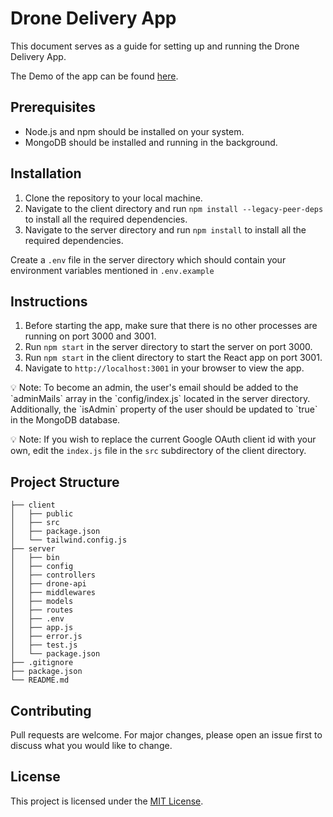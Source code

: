 # Drone Delivery App

This document serves as a guide for setting up and running the Drone Delivery App.

The Demo of the app can be found [here](https://drive.google.com/file/d/16cm5lPb20B2rYmUCqbCABLUlSCnewlAj/view?usp=sharing).

## Prerequisites

- Node.js and npm should be installed on your system.
- MongoDB should be installed and running in the background.

## Installation

1. Clone the repository to your local machine.
2. Navigate to the client directory and run `npm install --legacy-peer-deps` to install all the required dependencies.
3. Navigate to the server directory and run `npm install` to install all the required dependencies.

Create a `.env` file in the server directory which should contain your environment variables mentioned in `.env.example`

## Instructions

1. Before starting the app, make sure that there is no other processes are running on port 3000 and 3001.
2. Run `npm start` in the server directory to start the server on port 3000.
3. Run `npm start` in the client directory to start the React app on port 3001.
4. Navigate to `http://localhost:3001` in your browser to view the app.

<aside>
💡 Note: To become an admin, the user's email should be added to the `adminMails` array in the `config/index.js` located in the server directory. Additionally, the `isAdmin` property of the user should be updated to `true` in the MongoDB database.

</aside>

<aside>

💡 Note: If you wish to replace the current Google OAuth client id with your own, edit the `index.js` file in the `src` subdirectory of the client directory.

</aside>

## Project Structure

```
├── client
│   ├── public
│   ├── src
│   ├── package.json
│   └── tailwind.config.js
├── server
│   ├── bin
│   ├── config
│   ├── controllers
│   ├── drone-api
│   ├── middlewares
│   ├── models
│   ├── routes
│   ├── .env
│   ├── app.js
│   ├── error.js
│   ├── test.js
│   └── package.json
├── .gitignore
├── package.json
└── README.md
```

## Contributing

Pull requests are welcome. For major changes, please open an issue first to discuss what you would like to change.

## License

This project is licensed under the [MIT License](https://choosealicense.com/licenses/mit/).
